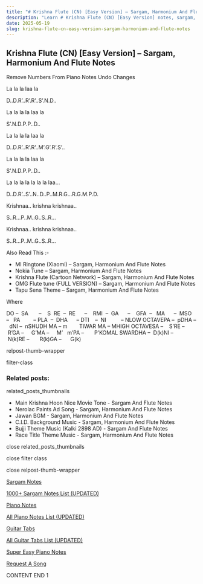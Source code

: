 ```yaml
---
title: "# Krishna Flute (CN) [Easy Version] – Sargam, Harmonium And Flute Notes"
description: "Learn # Krishna Flute (CN) [Easy Version] notes, sargam, harmonium notations and flute notes. Easy step-by-step tutorial for beginners."
date: 2025-05-19
slug: krishna-flute-cn-easy-version-sargam-harmonium-and-flute-notes
---
```


## Krishna Flute (CN) [Easy Version] – Sargam, Harmonium And Flute Notes

Remove Numbers From Piano Notes
Undo Changes

La la la laa la

D..D.R’..R’.R’..S’.N.D..

La la la la laa la

S’.N.D.P.P..D..

La la la la laa la

D..D.R’..R’.R’..M’.G’.R’.S’..

La la la la laa la

S’.N.D.P.P..D..

La la la la la la la laa…

D..D.R’..S’..N..D..P..M.R.G…R.G.M.P.D.

Krishnaa.. krishna krishnaa..

S..R…P..M..G..S..R…

Krishnaa.. krishna krishnaa..

S..R…P..M..G..S..R…

Also Read This :-

* MI Ringtone (Xiaomi) – Sargam, Harmonium And Flute Notes
* Nokia Tune – Sargam, Harmonium And Flute Notes
* Krishna Flute (Cartoon Network) – Sargam, Harmonium And Flute Notes
* OMG Flute tune (FULL VERSION) – Sargam, Harmonium And Flute Notes
* Tapu Sena Theme – Sargam, Harmonium And Flute Notes

Where

DO –  SA       –    S  RE  –  RE      –    RMI  –  GA      –    GFA  –   MA      –  MSO  –   PA         – PLA  –  DHA      – DTI    –  NI          – NLOW OCTAVEPA –  pDHA –  dNI –  nSHUDH MA – m        TIWAR MA – MHIGH OCTAVESA –    S’RE –     R’GA –     G’MA –     M’   m’PA –       P’KOMAL SWARDHA –  D(k)NI –       N(k)RE –       R(k)GA –      G(k)

relpost-thumb-wrapper

filter-class

### Related posts:

related_posts_thumbnails

* Main Krishna Hoon Nice Movie Tone - Sargam And Flute Notes
* Nerolac Paints Ad Song - Sargam, Harmonium And Flute Notes
* Jawan BGM - Sargam, Harmonium And Flute Notes
* C.I.D. Background Music - Sargam, Harmonium And Flute Notes
* Bujji Theme Music (Kalki 2898 AD) - Sargam And Flute Notes
* Race Title Theme Music - Sargam, Harmonium And Flute Notes

close related_posts_thumbnails

close filter class

close relpost-thumb-wrapper

[Sargam Notes](/sargam-notes.html)

[1000+ Sargam Notes List (UPDATED)](/all-songs-list-sargam-notes.html)

[Piano Notes](/piano-notes.html)

[All Piano Notes List (UPDATED)](/all-songs-list-piano-notes.html)

[Guitar Tabs](/guitar-tabs.html)

[All Guitar Tabs List (UPDATED)](/all-songs-list-guitar-tabs.html)

[Super Easy Piano Notes](https://studywall.in/)

[Request A Song](/request-a-song.html)

CONTENT END 1

